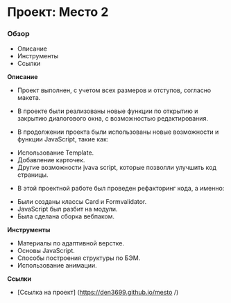# Проект: Место 2
### Обзор
* Описание
* Инструменты
* Ссылки

**Описание**

* Проект выполнен, с учетом всех размеров
и отступов, согласно макета.

* В проекте были реализованы новые функции
по открытию и закрытию диалогового окна,
с возможностью редактирования.

* В продолжении проекта были использованы новые возможности и функции JavaScript, такие как:

- Использование Template.
- Добавление карточек.
- Другие возможности jvava script, которые позволли улучшить код страницы.

* В этой проектной работе был проведен рефакторинг кода, а именно:

- Были созданы классы Card и Formvalidator.
- JavaScript был разбит на модули.
- Была сделана сборка вебпаком.

**Инструменты**
* Материалы по адаптивной верстке.
* Основы JavaScript.
* Способы построения структуры по БЭМ.
* Использование анимации.

**Ссылки**
 * [Ссылка на проект] (https://den3699.github.io/mesto /)





